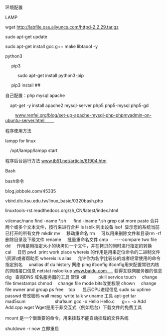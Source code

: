 环境配置

LAMP

wget http://labfile.oss.aliyuncs.com/httpd-2.2.29.tar.gz

sudo apt-get update

sudo apt-get install gcc g++ make libtaool -y

python3

     pip3

          sudo apt-get install python3-pip

     pip3 install ##

自己配置：php mysql apache

    apt-get -y install apache2 mysql-server php5 php5-mysql php5-gd

        www.renfei.org/blog/set-up-apache-mysql-php-phpmyadmin-on-ubuntu-server.html        


程序使用方法

lampp for linux

    /opt/lampp/lampp start

程序后台运行方法 www.jb51.net/article/61904.htm



Bash


bash命令

blog.jobbole.com/45335

vbird.dic.ksu.edu.tw/linux_basic/0320bash.php

linuxtools-rst.readthedocs.org/zh_CN/latest/index.html

vi/emac/nano
find -name *.sh      find -iname *.sh
grep
cat
more
paste 合并两个或多个文本文件，按行来进行合并
ls
lsblk 列出设备
lsof  显示您的系统当前已打开的所有文件
mkdir
mv     移动重命名
rm     可以用来删除文件和目录rm -rf 删除目录及下级文件
rename     批量重命名文件
cmp     ----compare two file
dd     作用是用指定大小的块拷贝一个文件，并在拷贝的同时进行指定的转换
cal     日历
pwd  print work place
whereis 的作用是用来定位命令的二进制文件\资源\或者帮助页 whereis ls
alias     允许你为名字比较长的或者经常使用的命令指定别名     unalias
df
du
history
网络
ping
ifconfig ifconfig用来配置常驻内核的网络接口信息
netstat
nsloolkup www.baidu.com      获得互联网服务器的信息
dig   查询DNS 域名服务器的工具
管理
kill          pkill
service
touch     change file timestamps
chmod     change file mode bits改变权限
chown     change file owner and group
ps
free   
top      显示CPU进程信息
sudo
su
uptime
passwd 修改密码
wall
mesg  write talk
w
uname
工具
apt-get
tar
mad5sum                       
sha1sum
gcc -o Hello Hello.c      g++ -o Add Add.cpp
wget Wget是用于非交互式（例如后台）下载文件的免费工具

mount 是一个很重要的命令，用来挂载不能自动挂载的文件系统

shutdown -r now 立即重启
